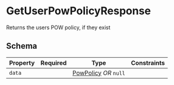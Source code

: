 # GetUserPowPolicyResponse

Returns the users POW policy, if they exist

## Schema

| Property | Required | Type | Constraints |
| --- | --- | --- | --- |
| `data` |     | [PowPolicy](../../../pow/PowPolicy.md) *OR* `null` |     | 


